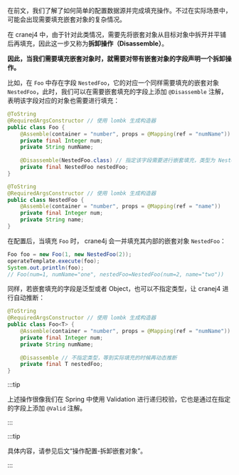 在前文，我们了解了如何简单的配置数据源并完成填充操作。不过在实际场景中，可能会出现需要填充嵌套对象的复杂情况。

在 cranej4 中，由于针对此类情况，需要先将嵌套对象从目标对象中拆开并平铺后再填充，因此这一步又称为**拆卸操作（Disassemble）**。

**因此，当我们需要填充嵌套对象时，就需要对带有嵌套对象的字段声明一个拆卸操作。**

比如，在 `Foo` 中存在字段 `NestedFoo`，它的对应一个同样需要填充的嵌套对象 `NestedFoo`，此时，我们可以在需要嵌套填充的字段上添加 `@Disassemble` 注解，表明该字段对应的对象也需要进行填充：

~~~java
@ToString
@RequiredArgsConstructor // 使用 lombk 生成构造器
public class Foo {
    @Assemble(container = "number", props = @Mapping(ref = "numName"))
    private final Integer num;
    private String numName;
    
    @Disassemble(NestedFoo.class) // 指定该字段需要进行嵌套填充，类型为 NestedFoo
    private final NestedFoo nestedFoo;
}

@ToString
@RequiredArgsConstructor // 使用 lombk 生成构造器
public class NestedFoo {
    @Assemble(container = "number", props = @Mapping(ref = "name"))
    private final Integer num;
    private String name;
}
~~~

在配置后，当填充 `Foo` 时， crane4j 会一并填充其内部的嵌套对象 `NestedFoo`：

~~~java
Foo foo = new Foo(1, new NestedFoo(2));
operateTemplate.execute(foo);
System.out.println(foo);
// Foo(num=1, numName="one", nestedFoo=NestedFoo(num=2, name="two"))
~~~

同样，若嵌套填充的字段是泛型或者 Object，也可以不指定类型，让 cranej4 进行自动推断：

~~~java
@ToString
@RequiredArgsConstructor // 使用 lombk 生成构造器
public class Foo<T> {
    @Assemble(container = "number", props = @Mapping(ref = "numName"))
    private final Integer num;
    private String numName;
    
    @Disassemble // 不指定类型，等到实际填充的时候再动态推断
    private final T nestedFoo;
}
~~~

:::tip

上述操作很像我们在 Spring 中使用 Validation 进行递归校验，它也是通过在指定的字段上添加 `@Valid` 注解。

:::

:::tip

具体内容，请参见后文“操作配置-拆卸嵌套对象”。

:::